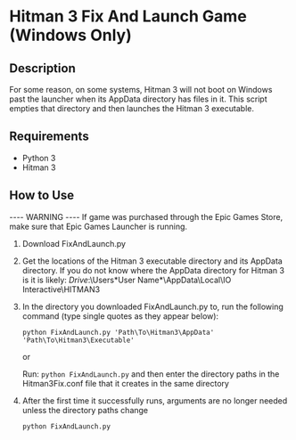 # Hitman 3 Fix And Launch Game (Windows Only)

## Description

For some reason, on some systems, Hitman 3 will not boot on Windows past the launcher when its AppData 
directory has files in it. This script empties that directory and then launches the Hitman 3 executable.

## Requirements
- Python 3
- Hitman 3

## How to Use

---- WARNING ----
If game was purchased through the Epic Games Store, make sure that Epic Games Launcher is running.


1. Download FixAndLaunch.py

2. Get the locations of the Hitman 3 executable directory and its AppData directory.
   If you do not know where the AppData directory for Hitman 3 is it is likely: *Drive*:\Users\*User Name*\AppData\Local\IO Interactive\HITMAN3

3. In the directory you downloaded FixAndLaunch.py to, run the following command (type single quotes as they appear below):
   ```
   python FixAndLaunch.py 'Path\To\Hitman3\AppData' 'Path\To\Hitman3\Executable'
   ```

   or

   Run: `python FixAndLaunch.py` and then enter the directory paths in the Hitman3Fix.conf file that it creates in the same directory

4. After the first time it successfully runs, arguments are no longer needed unless the directory paths change
   ```
   python FixAndLaunch.py
   ```
